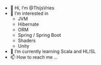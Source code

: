 - 👋 Hi, I’m @ThijsVries
- 👀 I’m interested in 
  - JVM
  - Hibernate
  - ORM
  - Spring / Spring Boot
  - Shaders
  - Unity
- 🌱 I’m currently learning Scala and HL/SL
- 📫 How to reach me ...

<!---
ThijsVries/ThijsVries is a ✨ special ✨ repository because its `README.md` (this file) appears on your GitHub profile.
You can click the Preview link to take a look at your changes.
--->
